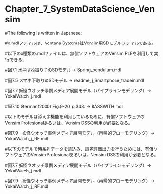 # Chapter_7_SystemDataScience_Vensim

#The following is written in Japanese:

#x.mdlファイルは、Ventana Systems社Vensim用SDモデルファイルである。

#以下のx種類の.mdlファイルは、無償ソフトウェアのVensim PLEを利用して実行できる。

#図7.1 水平ばね振り子のSDモデル -> Spring_pendulum.mdl

#図7.5 スマホ下取りのSDモデル -> readme_j_Smartphone_tradein.mdl

#図7.7 妖怪ウオッチ事例メディア展開モデル（パイプラインモデリング）-> YokaiWatch_j.mdl

#図7.10 Sterman(2000) Fig.9-20, p.343. -> BASSWITH.mdl

#以下のモデルは添え字機能を利用しているために、有償ソフトウェアのVensim Profesionalあるいは、Vensim DSSの利用が必要となる。

#図7.9　妖怪ウオッチ事例メディア展開モデル（再帰的フローモデリング）-> YokaiWatch_j_RF.mdl

#以下のモデルで時系列データを読込み、誤差評価出力を行うためには、有償ソフトウェアのVensim Profesionalあるいは、Vensim DSSの利用が必要となる。

#図7.7 妖怪ウオッチ事例メディア展開モデル（パイプラインモデリング）-> YokaiWatch_j.mdl

#図7.9　妖怪ウオッチ事例メディア展開モデル（再帰的フローモデリング）-> YokaiWatch_j_RF.mdl
